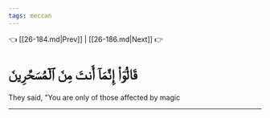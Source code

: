 ```yaml
---
tags: meccan
---
```


👈 [[26-184.md|Prev]] | [[26-186.md|Next]] 👉

# قَالُوٓاْ إِنَّمَآ أَنتَ مِنَ ٱلۡمُسَحَّرِينَ

They said, "You are only of those affected by magic

---

